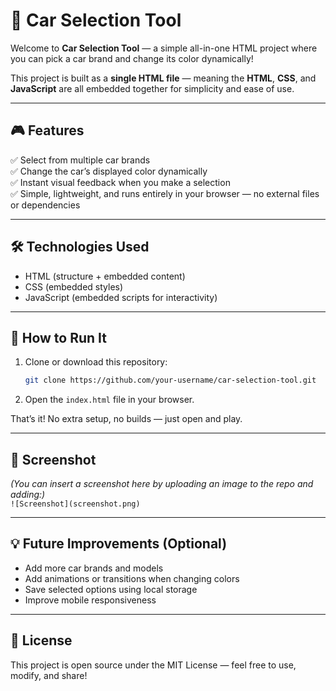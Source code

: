 # 🚗 Car Selection Tool

Welcome to **Car Selection Tool** — a simple all-in-one HTML project where you can pick a car brand and change its color dynamically!

This project is built as a **single HTML file** — meaning the **HTML**, **CSS**, and **JavaScript** are all embedded together for simplicity and ease of use.

---

## 🎮 Features

✅ Select from multiple car brands  
✅ Change the car’s displayed color dynamically  
✅ Instant visual feedback when you make a selection  
✅ Simple, lightweight, and runs entirely in your browser — no external files or dependencies

---

## 🛠️ Technologies Used

- HTML (structure + embedded content)  
- CSS (embedded styles)  
- JavaScript (embedded scripts for interactivity)

---

## 🚀 How to Run It

1. Clone or download this repository:
   ```bash
   git clone https://github.com/your-username/car-selection-tool.git
   ```
2. Open the `index.html` file in your browser.

That’s it! No extra setup, no builds — just open and play.

---

## 📸 Screenshot

*(You can insert a screenshot here by uploading an image to the repo and adding:)*  
`![Screenshot](screenshot.png)`

---

## 💡 Future Improvements (Optional)

- Add more car brands and models  
- Add animations or transitions when changing colors  
- Save selected options using local storage  
- Improve mobile responsiveness

---

## 📄 License

This project is open source under the MIT License — feel free to use, modify, and share!

